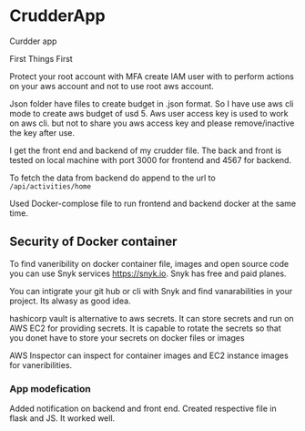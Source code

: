 # CrudderApp
Curdder app

First Things First

Protect your root account with MFA
create IAM user with to perform actions on your aws account and not to use root aws account.

Json folder have files to create budget in .json format. So I have use aws cli mode to create aws budget of usd 5.
Aws user access key is used to work on aws cli. but not to share you aws access key and please remove/inactive the key after use.

I get the front end and backend of my crudder file. 
The back and front is tested on local machine with port 3000 for frontend and 4567 for backend. 

To fetch the data from backend do append to the url to `/api/activities/home`

Used Docker-complose file to run frontend and backend docker at the same time.

## Security of Docker container
To find vaneribility on docker container file, images and open source code you can use Snyk services https://snyk.io. Snyk has free and paid planes. 

You can intigrate your git hub or cli with Snyk and find vanarabilities in your project. Its alwasy as good idea.

hashicorp vault is alternative to aws secrets. It can store secrets and run on AWS EC2 for providing secrets. It is capable to rotate the secrets so that you donet have to store your secrets on docker files or images 

AWS Inspector can inspect for container images and EC2 instance images for vaneribilities. 

### App modefication

Added notification on backend and front end. Created respective file in flask and JS. It worked well.

